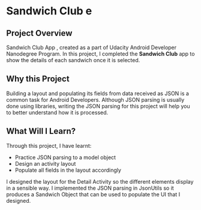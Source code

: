 # Sandwich Club e

## Project Overview
Sandwich Club App , created as a part of Udacity Android Developer Nanodegree Program.
In this project, I completed the **Sandwich Club** app to show the details of each sandwich once it is selected.

## Why this Project

Building a layout and populating its fields from data received as JSON
is a common task for Android Developers. Although JSON parsing is usually
done using libraries, writing the JSON parsing for  this project will
help you to better understand how it is processed.

## What Will I Learn?
Through this project, I have learnt:
- Practice JSON parsing to a model object
- Design an activity layout
- Populate all fields in the layout accordingly

I designed the layout for the Detail Activity so the different elements
display in a sensible way. I implemented the JSON parsing in JsonUtils so it
produces a Sandwich Object that can be used to populate the UI that I designed.
